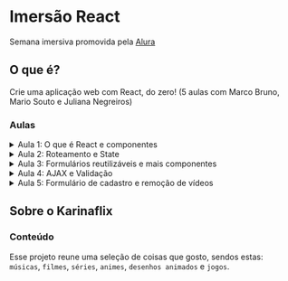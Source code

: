 # Imersão React
Semana imersiva promovida pela [Alura](https://www.alura.com.br/imersao-react)  

## O que é?
Crie uma aplicação web com React, do zero! (5 aulas com Marco Bruno, Mario Souto e Juliana Negreiros)

### Aulas
<details>
  <summary>Aula 1: O que é React e componentes</summary>
    
  - Entender a popularização do React, componentes, Create React App, Styled Components e fazer o primeiro deploy!
</details>

<details>
  <summary>Aula 2: Roteamento e State</summary>
  
  - Aprender sobre as páginas no estilo SPA, as vantagens do State e criação de um carrossel para os vídeos.
</details>

<details>
  <summary>Aula 3: Formulários reutilizáveis e mais componentes</summary>
    
  - Explorar a fundo a criação de componentes, reutilizar lógicas comuns com hooks e criar campos de formulários animados.
</details>

<details>
  <summary>Aula 4: AJAX e Validação</summary>
    
  - Entender o protocolo HTTP, aprender como enviar e buscar dados de um back-end, adicionar suporte de validação em nossos campos e colocar a cópia do seu projeto no ar.
</details>

<details>
  <summary>Aula 5: Formulário de cadastro e remoção de vídeos</summary>
    
  - Finalizar o cadastro de vídeos, configurar remoções e conhecer melhor o mercado de React.
</details>

## Sobre o Karinaflix

### Conteúdo
Esse projeto reune uma seleção de coisas que gosto, sendos estas: `músicas`, `filmes`, `séries`, `animes`, `desenhos animados` e `jogos`.